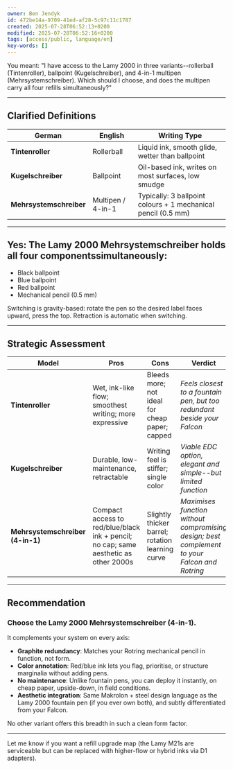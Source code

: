 ```yaml
---
owner: Ben Jendyk
id: 472be14a-9709-41ed-af28-5c97c11c1787
created: 2025-07-28T06:52:13+0200
modified: 2025-07-28T06:52:16+0200
tags: [access/public, language/en]
key-words: []
---
```


You meant: "I have access to the Lamy 2000 in three variants--rollerball (Tintenroller), ballpoint (Kugelschreiber), and 4-in-1 multipen (Mehrsystemschreiber). Which should I choose, and does the multipen carry all four refills simultaneously?"

* * *

## Clarified Definitions

| German | English | Writing Type | 
| ---- | ---- | ----  |
| **Tintenroller** | Rollerball | Liquid ink, smooth glide, wetter than ballpoint | 
| **Kugelschreiber** | Ballpoint | Oil-based ink, writes on most surfaces, low smudge | 
| **Mehrsystemschreiber** | Multipen / 4-in-1 | Typically: 3 ballpoint colours + 1 mechanical pencil (0.5 mm) | 
* * *

## Yes: The **Lamy 2000 Mehrsystemschreiber** **holds all four components**simultaneously:
- Black ballpoint
- Blue ballpoint
- Red ballpoint
- Mechanical pencil (0.5 mm)

Switching is gravity-based: rotate the pen so the desired label faces upward, press the top. Retraction is automatic when switching.

* * *

## Strategic Assessment

| Model | Pros | Cons | Verdict | 
| ---- | ---- | ---- | ----  |
| **Tintenroller** | Wet, ink-like flow; smoothest writing; more expressive | Bleeds more; not ideal for cheap paper; capped | _Feels closest to a fountain pen, but too redundant beside your Falcon_ | 
| **Kugelschreiber** | Durable, low-maintenance, retractable | Writing feel is stiffer; single color | _Viable EDC option, elegant and simple--but limited function_ | 
| **Mehrsystemschreiber (4-in-1)** | Compact access to red/blue/black ink + pencil; no cap; same aesthetic as other 2000s | Slightly thicker barrel; rotation learning curve | _Maximises function without compromising design; best complement to your Falcon and Rotring_ | 
* * *

## Recommendation

### Choose the **Lamy 2000 Mehrsystemschreiber (4-in-1)**.

It complements your system on every axis:

- **Graphite redundancy**: Matches your Rotring mechanical pencil in function, not form.
- **Color annotation**: Red/blue ink lets you flag, prioritise, or structure marginalia without adding pens.
- **No maintenance**: Unlike fountain pens, you can deploy it instantly, on cheap paper, upside-down, in field conditions.
- **Aesthetic integration**: Same Makrolon + steel design language as the Lamy 2000 fountain pen (if you ever own both), and subtly differentiated from your Falcon.

No other variant offers this breadth in such a clean form factor.

* * *

Let me know if you want a refill upgrade map (the Lamy M21s are serviceable but can be replaced with higher-flow or hybrid inks via D1 adapters).